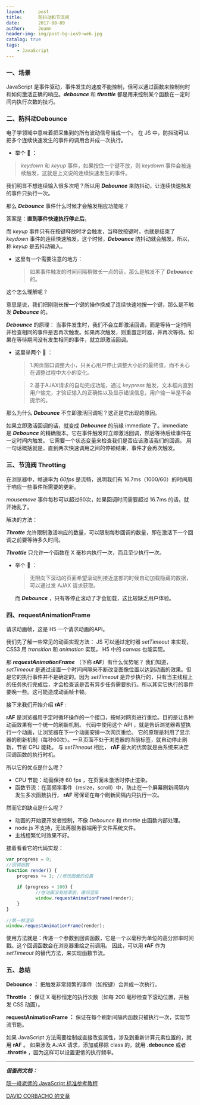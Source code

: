 ```yaml
---
layout:     post
title:      防抖动和节流阀
date:       2017-08-09
author:     Jeamn
header-img: img/post-bg-ios9-web.jpg
catalog: true
tags:
    - JavaScript
---
```

### 一、场景
JavaScript 是事件驱动，事件发生的速度不能控制，但可以通过函数来控制何时和如何激活正确的响应。***debounce*** 和 ***throttle*** 都是用来控制某个函数在一定时间内执行次数的技巧。
<!--more-->
### 二、防抖动Debounce
电子学领域中意味着把采集到的所有波动信号当成一个。
在 JS 中，防抖动可以把多个连续快速发生的事件的调用合并成一次执行。

* 举个 🌰 ：

 > *keydown* 和 *keyup* 事件，如果按住一个键不放，则 *keydown* 事件会被连续触发，这就是上文说的连续快速发生的事件。

  
我们明显不想连续输入很多次吧？所以用 ***Debounce*** 来防抖动，让连续快速触发的事件只执行一次。

那么 ***Debounce*** 事件什么时候才会触发相应功能呢？

答案是：**直到事件快速执行停止后**。


而 *keyup* 事件只有在按键释放时才会触发，当释放按键时，也就是结束了 *keydown* 事件的连续快速触发，这个时候，***Debounce*** 防抖动就会触发。所以，称 *keyup* 是去抖动输入。

* 这里有一个需要注意的地方：

    >如果事件触发的时间间隔稍微长一点的话，那么是触发不了 ***Debounce*** 的。

这个怎么理解呢？

意思是说，我们把刚刚长按一个键的操作换成了连续快速地按一个键，那么是不触发 ***Debounce*** 的。

***Debounce*** 的原理：
当事件发生时，我们不会立即激活回调，而是等待一定时间并检查相同的事件是否再次触发。如果再次触发，则重置定时器，并再次等待。如果在等待期间没有发生相同的事件，就立即激活回调。

* 这里举两个 🌰 ：
    
    >1.网页窗口调整大小，只关心用户停止调整大小后的最终值，而不关心在调整过程中大小的变化。
     
    >2.基于AJAX请求的自动完成功能，通过 *keypress* 触发，文本框内直到用户输完，才验证输入的正确性以及显示错误信息，用户输一半是不会提示的。
    
那么为什么 ***Debounce*** 不立即激活回调呢？这正是它出现的原因。

如果立即激活回调的话，就变成 ***Debounce*** 的前缘  immediate 了。immediate 是 ***Debounce*** 的精确版本。它在事件触发时立即激活回调，然后等待后续事件在一定时间内触发。
它需要一个状态变量来检查我们是否应该激活我们的回调。
用一句话概括就是，直到两次快速调用之间的停顿结束，事件才会再次触发。

### 三、节流阀 Throtting

在浏览器中，帧速率为 *60fps* 是流畅，说明我们有 16.7ms（1000/60）的时间用于响应一些事件所需要的更新。

*mousemove* 事件每秒可以超过60次，如果回调时间需要超过 16.7ms 的话，就开始乱了。

解决的方法：

***Throtte*** 允许限制激活响应的数量，可以限制每秒回调的数量，即在激活下一个回调之前要等待多久时间。

***Throttle*** 只允许一个函数在 X 毫秒内执行一次，而且至少执行一次。

* 举个 🌰 ：   

    >无限向下滚动的页面希望滚动到接近底部的时候自动加载隐藏的数据，可以通过发 AJAX 请求获取。

    而 ***Debounce*** ，只有等停止滚动了才会加载，这比较缺乏用户体验。
    
### 四、requestAnimationFrame
请求动画帧，这是 H5 一个请求动画的API。

我们先了解一些常见的动画实现方法：
JS 可以通过定时器 *setTimeout* 来实现，CSS3 用 *transition* 和 *animation* 实现， H5 中的 *canvas* 也能实现。

那 ***requestAnimationFrame*** （下称 **rAF**）有什么优势呢？
我们知道， *setTimeout* 是通过设置一个时间间隔来不断改变图像位置以达到动画的效果。但是它的执行事件并不是确定的。因为 *setTimeout* 是异步执行的，只有当主线程上的任务执行完成后，才会检查该是否有异步任务需要执行。所以其实它执行的事件要晚一些。这可能造成动画帧卡顿。

接下来我们开始介绍 **rAF** :

**rAF** 是浏览器用于定时循环操作的一个接口，按帧对网页进行重绘。目的是让各种动画效果有一个统一的刷新机制。
代码中使用这个 API ，就是告诉浏览器希望执行一个动画，让浏览器在下一个动画安排一次网页重绘。
它的原理是利用了显示器的刷新机制（每秒60次）。一旦页面不处于浏览器的当前标签，就自动停止刷新，节省 CPU 能耗。
与 *setTimeout* 相比， **rAF** 最大的优势就是由系统来决定回调函数的执行时机。

所以它的优点是什么呢？

- CPU 节能：动画保持 60 fps ，在页面未激活时停止渲染。
- 函数节流：在高频率事件（resize，scroll）中，防止在一个屏幕刷新间隔内发生多次函数执行， **rAF** 可保证在每个刷新间隔内只执行一次。

然而它的缺点是什么呢？

- 动画的开始要开发者控制，不像 *Debounce* 和 *throttle* 由函数内部处理。
- node.js 不支持，无法再服务器端用于文件系统文件。
- 主线程繁忙时效果不好。

接着看看它的代码实现：

```js
var progress = 0;
//回调函数
function render() {
    progress += 1; //修改图像的位置
 
    if (progress < 100) {
           //在动画没有结束前，递归渲染
           window.requestAnimationFrame(render);
    }
}
 
//第一帧渲染
window.requestAnimationFrame(render);

```

使用方法就是：传递一个参数到回调函数，它是一个以毫秒为单位的高分辨率时间戳。这个回调函数会在浏览器重绘之前调用。
因此，可以用 **rAF** 作为 *setTimeout* 的替代方法，来实现函数节流。

### 五、总结
**Debounce ：** 把触发非常频繁的事件（如按键）合并成一次执行。

**Throttle ：** 保证 X 毫秒恒定的执行次数（如每 200 毫秒检查下滚动位置，并触发 CSS 动画）。

**requestAnimationFrame ：** 保证在每个刷新间隔内函数只被执行一次，实现节流节能。

如果 JavaScript 方法需要绘制或直接改变属性，涉及到重新计算元素位置的，就用 **rAF** 。
如果涉及 AJAX 请求，添加或移除 class 的，就用 **.debounce** 或者 **.throttle** ，因为这样可以设置更低的执行频率。

-----------

***借鉴的文档：***

[阮一峰老师的 JavaScript 标准参考教程](http://javascript.ruanyifeng.com/htmlapi/requestanimationframe.html)

[ DAVID CORBACHO 的文章](https://css-tricks.com/debouncing-throttling-explained-examples/)
















